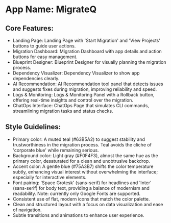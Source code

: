 # **App Name**: MigrateQ

## Core Features:

- Landing Page: Landing Page with 'Start Migration' and 'View Projects' buttons to guide user actions.
- Migration Dashboard: Migration Dashboard with app details and action buttons for easy management.
- Blueprint Designer: Blueprint Designer for visually planning the migration process.
- Dependency Visualizer: Dependency Visualizer to show app dependencies clearly.
- AI Recommendation: AI Recommendation tool panel that detects issues and suggests fixes during migration, improving reliability and speed.
- Logs & Monitoring: Logs & Monitoring Panel with a Rollback button, offering real-time insights and control over the migration.
- ChatOps Interface: ChatOps Page that simulates CLI commands, streamlining migration tasks and status checks.

## Style Guidelines:

- Primary color: A muted teal (#63B5A2) to suggest stability and trustworthiness in the migration process. Teal avoids the cliche of 'corporate blue' while remaining serious.
- Background color: Light gray (#F0F4F3), almost the same hue as the primary color, desaturated for a clean and unobtrusive backdrop.
- Accent color: A gentle blue (#75A3B7) shifts the color temperature subtly, enhancing visual interest without overwhelming the interface; especially for interactive elements.
- Font pairing: 'Space Grotesk' (sans-serif) for headlines and 'Inter' (sans-serif) for body text, providing a balance of modernism and readability. Note: currently only Google Fonts are supported.
- Consistent use of flat, modern icons that match the color palette.
- Clean and structured layout with a focus on data visualization and ease of navigation.
- Subtle transitions and animations to enhance user experience.